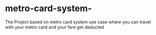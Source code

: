 # metro-card-system-
The Project based on metro card system use case where you can travel with your metro card and your fare get deducted
